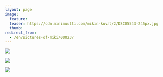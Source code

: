```yaml
---
layout: page
image:
  feature:
  teaser: https://cdn.minimuutti.com/mikin-kuvat/2/DSC05543-245px.jpg
  thumb:
redirect_from:
  - /en/pictures-of-miki/00023/
---
```


![](https://cdn.minimuutti.com/mikin-kuvat/2/DSC05528-800px.jpg)

![](https://cdn.minimuutti.com/mikin-kuvat/2/DSC05534-800px.jpg)

![](https://cdn.minimuutti.com/mikin-kuvat/2/DSC05543-800px.jpg)

